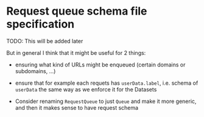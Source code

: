 # Request queue schema file specification

TODO: This will be added later

But in general I think that it might be useful for 2 things:
- ensuring what kind of URLs might be enqueued (certain domains or subdomains, ...)
- ensure that for example each requets has `userData.label`, i.e. schema of `userData` the same way as we enforce it for the Datasets

- Consider renaming `RequestQueue` to just `Queue` and make it more generic, and then it makes sense to have request schema
